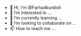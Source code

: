 - 👋 Hi, I’m @Farhadkurdish
- 👀 I’m interested in ...
- 🌱 I’m currently learning ...
- 💞️ I’m looking to collaborate on ...
- 📫 How to reach me ...

<!---
Farhadkurdish/Farhadkurdish is a ✨ special ✨ repository because its `README.md` (this file) appears on your GitHub profile.
You can click the Preview link to take a look at your changes.
--->
